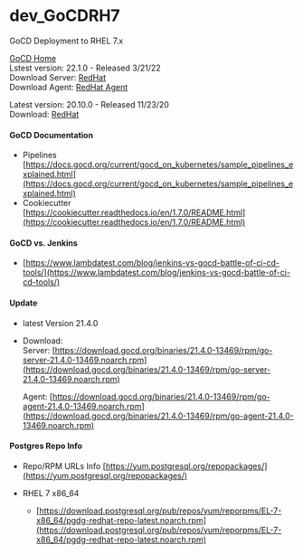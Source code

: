# dev_GoCDRH7
GoCD Deployment to RHEL 7.x

[GoCD Home](https://gocd.org)<br/>
Lstest version: 22.1.0 - Released 3/21/22<br/>
Download Server: [RedHat](https://download.gocd.org/binaries/22.1.0-13913/rpm/go-server-22.1.0-13913.noarch.rpm) <br/>
Download Agent: [RedHat Agent](https://download.gocd.org/binaries/22.1.0-13913/rpm/go-agent-22.1.0-13913.noarch.rpm) <br/>

Latest version: 20.10.0 - Released 11/23/20<br/>
Download: [RedHat](https://www.gocd.org/download/#redhat)<br/>

#### GoCD Documentation
- Pipelines
  [https://docs.gocd.org/current/gocd_on_kubernetes/sample_pipelines_explained.html](https://docs.gocd.org/current/gocd_on_kubernetes/sample_pipelines_explained.html) <br/>
- Cookiecutter
  [https://cookiecutter.readthedocs.io/en/1.7.0/README.html](https://cookiecutter.readthedocs.io/en/1.7.0/README.html) <br/>

#### GoCD vs. Jenkins
- [https://www.lambdatest.com/blog/jenkins-vs-gocd-battle-of-ci-cd-tools/](https://www.lambdatest.com/blog/jenkins-vs-gocd-battle-of-ci-cd-tools/) <br/>

#### Update
- latest Version 21.4.0
- Download: <br/>
  Server: [https://download.gocd.org/binaries/21.4.0-13469/rpm/go-server-21.4.0-13469.noarch.rpm](https://download.gocd.org/binaries/21.4.0-13469/rpm/go-server-21.4.0-13469.noarch.rpm) <br/>
  
  Agent: [https://download.gocd.org/binaries/21.4.0-13469/rpm/go-agent-21.4.0-13469.noarch.rpm](https://download.gocd.org/binaries/21.4.0-13469/rpm/go-agent-21.4.0-13469.noarch.rpm) <br/>

#### Postgres Repo Info
- Repo/RPM URLs Info
  [https://yum.postgresql.org/repopackages/](https://yum.postgresql.org/repopackages/) <br/>
  
- RHEL 7 x86_64
  - [https://download.postgresql.org/pub/repos/yum/reporpms/EL-7-x86_64/pgdg-redhat-repo-latest.noarch.rpm](https://download.postgresql.org/pub/repos/yum/reporpms/EL-7-x86_64/pgdg-redhat-repo-latest.noarch.rpm) <br/>


